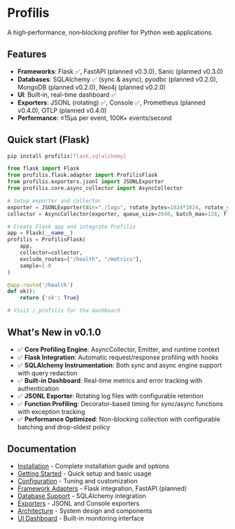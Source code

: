 # Profilis

A high‑performance, non‑blocking profiler for Python web applications.

## Features

- **Frameworks**: Flask ✅, FastAPI (planned v0.3.0), Sanic (planned v0.3.0)
- **Databases**: SQLAlchemy ✅ (sync & async), pyodbc (planned v0.2.0), MongoDB (planned v0.2.0), Neo4j (planned v0.2.0)
- **UI**: Built‑in, real-time dashboard ✅
- **Exporters**: JSONL (rotating) ✅, Console ✅, Prometheus (planned v0.4.0), OTLP (planned v0.4.0)
- **Performance**: ≤15µs per event, 100K+ events/second

## Quick start (Flask)

```bash
pip install profilis[flask,sqlalchemy]
```

```python
from flask import Flask
from profilis.flask.adapter import ProfilisFlask
from profilis.exporters.jsonl import JSONLExporter
from profilis.core.async_collector import AsyncCollector

# Setup exporter and collector
exporter = JSONLExporter(dir="./logs", rotate_bytes=1024*1024, rotate_secs=3600)
collector = AsyncCollector(exporter, queue_size=2048, batch_max=128, flush_interval=0.1)

# Create Flask app and integrate Profilis
app = Flask(__name__)
profilis = ProfilisFlask(
    app,
    collector=collector,
    exclude_routes=["/health", "/metrics"],
    sample=1.0
)

@app.route('/health')
def ok():
    return {'ok': True}

# Visit /_profilis for the dashboard
```

## What's New in v0.1.0

- ✅ **Core Profiling Engine**: AsyncCollector, Emitter, and runtime context
- ✅ **Flask Integration**: Automatic request/response profiling with hooks
- ✅ **SQLAlchemy Instrumentation**: Both sync and async engine support with query redaction
- ✅ **Built-in Dashboard**: Real-time metrics and error tracking with authentication
- ✅ **JSONL Exporter**: Rotating log files with configurable retention
- ✅ **Function Profiling**: Decorator-based timing for sync/async functions with exception tracking
- ✅ **Performance Optimized**: Non-blocking collection with configurable batching and drop-oldest policy

## Documentation

- [Installation](guides/installation.md) - Complete installation guide and options
- [Getting Started](guides/getting-started.md) - Quick setup and basic usage
- [Configuration](guides/configuration.md) - Tuning and customization
- [Framework Adapters](adapters/) - Flask integration, FastAPI (planned)
- [Database Support](databases/) - SQLAlchemy integration
- [Exporters](exporters/) - JSONL and Console exporters
- [Architecture](architecture/) - System design and components
- [UI Dashboard](ui/) - Built-in monitoring interface
